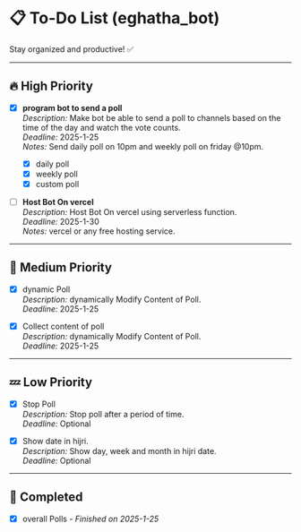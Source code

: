 # 📋 To-Do List (eghatha_bot)

Stay organized and productive! ✅

---

## 🔥 High Priority

- [x] **program bot to send a poll**  
       _Description:_ Make bot be able to send a poll to channels based on the time of the day and watch the vote counts.  
       _Deadline:_ 2025-1-25  
       _Notes:_ Send daily poll on 10pm and weekly poll on friday @10pm.

  - [x] daily poll
  - [x] weekly poll
  - [x] custom poll

- [ ] **Host Bot On vercel**  
       _Description:_ Host Bot On vercel using serverless function.  
       _Deadline:_ 2025-1-30  
       _Notes:_ vercel or any free hosting service.

---

## 🌟 Medium Priority

- [x] dynamic Poll  
       _Description:_ dynamically Modify Content of Poll.  
       _Deadline:_ 2025-1-25

- [x] Collect content of poll  
       _Description:_ dynamically Modify Content of Poll.  
       _Deadline:_ 2025-1-25

---

## 💤 Low Priority

- [x] Stop Poll  
       _Description:_ Stop poll after a period of time.  
       _Deadline:_ Optional

- [x] Show date in hijri.  
       _Description:_ Show day, week and month in hijri date.  
       _Deadline:_ Optional

---

## 📅 Completed

- [x] overall Polls - _Finished on 2025-1-25_
